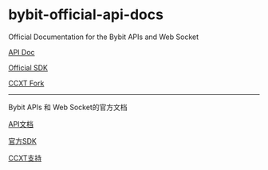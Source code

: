 # bybit-official-api-docs

Official Documentation for the Bybit APIs and Web Socket

[API Doc](./en/README.md)

[Official SDK](https://github.com/bybit-exchange/api-connectors)

[CCXT Fork](https://github.com/bybit-exchange/ccxt/tree/bybit)

--------

Bybit APIs 和 Web Socket的官方文档

[API文档](./zh_cn/README.md)

[官方SDK](https://github.com/bybit-exchange/api-connectors)

[CCXT支持](https://github.com/bybit-exchange/ccxt/tree/bybit)

